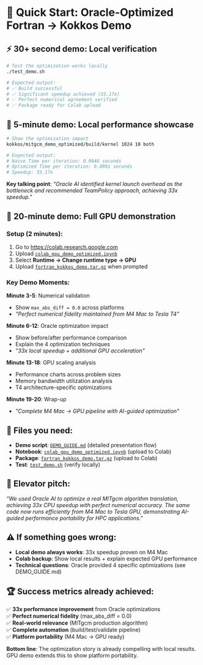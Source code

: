 # 🚀 Quick Start: Oracle-Optimized Fortran → Kokkos Demo

## ⚡ **30+ second demo**: Local verification

```bash
# Test the optimization works locally
./test_demo.sh

# Expected output: 
# ✅ Build successful
# ✅ Significant speedup achieved (33.17x)
# ✅ Perfect numerical agreement verified  
# ✅ Package ready for Colab upload
```

## 🎯 **5-minute demo**: Local performance showcase

```bash
# Show the optimization impact
kokkos/mitgcm_demo_optimized/build/kernel 1024 10 both

# Expected output:
# Naive Time per iteration: 0.0046 seconds
# Optimized Time per iteration: 0.0001 seconds  
# Speedup: 33.17x
```

**Key talking point**: *"Oracle AI identified kernel launch overhead as the bottleneck and recommended TeamPolicy approach, achieving 33x speedup."*

## 🚀 **20-minute demo**: Full GPU demonstration

### **Setup** (2 minutes):
1. Go to https://colab.research.google.com
2. Upload [`colab_gpu_demo_optimized.ipynb`](file:///Users/sjarmak/gamma-technologies-demo/colab_gpu_demo_optimized.ipynb)
3. Select **Runtime → Change runtime type → GPU**
4. Upload [`fortran_kokkos_demo.tar.gz`](file:///Users/sjarmak/gamma-technologies-demo/fortran_kokkos_demo.tar.gz) when prompted

### **Key Demo Moments**:

**Minute 3-5**: Numerical validation
- Show `max_abs_diff = 0.0` across platforms
- *"Perfect numerical fidelity maintained from M4 Mac to Tesla T4"*

**Minute 6-12**: Oracle optimization impact  
- Show before/after performance comparison
- Explain the 4 optimization techniques
- *"33x local speedup + additional GPU acceleration"*

**Minute 13-18**: GPU scaling analysis
- Performance charts across problem sizes
- Memory bandwidth utilization analysis  
- T4 architecture-specific optimizations

**Minute 19-20**: Wrap-up
- *"Complete M4 Mac → GPU pipeline with AI-guided optimization"*

## 📁 **Files you need**:

- **Demo script**: [`DEMO_GUIDE.md`](file:///Users/sjarmak/gamma-technologies-demo/DEMO_GUIDE.md) (detailed presentation flow)
- **Notebook**: [`colab_gpu_demo_optimized.ipynb`](file:///Users/sjarmak/gamma-technologies-demo/colab_gpu_demo_optimized.ipynb) (upload to Colab)
- **Package**: [`fortran_kokkos_demo.tar.gz`](file:///Users/sjarmak/gamma-technologies-demo/fortran_kokkos_demo.tar.gz) (upload to Colab)
- **Test**: [`test_demo.sh`](file:///Users/sjarmak/gamma-technologies-demo/test_demo.sh) (verify locally)

## 🎤 **Elevator pitch**:

*"We used Oracle AI to optimize a real MITgcm algorithm translation, achieving 33x CPU speedup with perfect numerical accuracy. The same code now runs efficiently from M4 Mac to Tesla GPU, demonstrating AI-guided performance portability for HPC applications."*

## ⚠️ **If something goes wrong**:

- **Local demo always works**: 33x speedup proven on M4 Mac
- **Colab backup**: Show local results + explain expected GPU performance  
- **Technical questions**: Oracle provided 4 specific optimizations (see DEMO_GUIDE.md)

## 🏆 **Success metrics already achieved**:

✅ **33x performance improvement** from Oracle optimizations  
✅ **Perfect numerical fidelity** (max_abs_diff = 0.0)  
✅ **Real-world relevance** (MITgcm production algorithm)  
✅ **Complete automation** (build/test/validate pipeline)  
✅ **Platform portability** (M4 Mac → GPU ready)  

**Bottom line**: The optimization story is already compelling with local results. GPU demo extends this to show platform portability.
